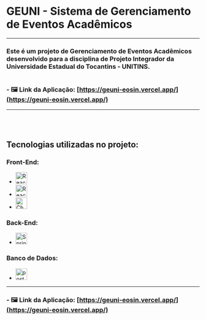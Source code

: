 # GEUNI - Sistema de Gerenciamento de Eventos Acadêmicos

<hr/>

### Este é um projeto de Gerenciamento de Eventos Acadêmicos desenvolvido para a disciplina de Projeto Integrador da Universidade Estadual do Tocantins - UNITINS.
#

### - 🖼️ Link da Aplicação: [https://geuni-eosin.vercel.app/](https://geuni-eosin.vercel.app/)

<hr/>

<br/>
<br/>

## Tecnologias utilizadas no projeto:
### Front-End:
- <img src="https://img.shields.io/badge/-ReactJs-blue?logo=react&logoColor=white&style=flat-square&logoWidth=30" alt="ReactJs" height="30"/>
- <img src="https://img.shields.io/badge/-Next.Js-black?logo=nextdotjs&logoColor=white&style=flat-square&logoWidth=30" alt="ReactJs" height="30">
- <img src="https://img.shields.io/badge/-Chakra Ui-75ae4c?logo=chakraui&logoColor=white&style=flat-square&logoWidth=30" alt="Chakra Ui" height="30"/>

### Back-End:
- <img src="https://img.shields.io/badge/-Spring-5a9334?logo=spring&logoColor=white&style=flat-square&logoWidth=30" alt="Spring" height="30"/>

### Banco de Dados: 
- <img src="https://img.shields.io/badge/-PostgreSQL-4169E1?logo=postgresql&logoColor=white&style=flat-square&logoWidth=30" alt="postgresql" height="30"/>

<hr/>

### - 🖼️ Link da Aplicação: [https://geuni-eosin.vercel.app/](https://geuni-eosin.vercel.app/)
